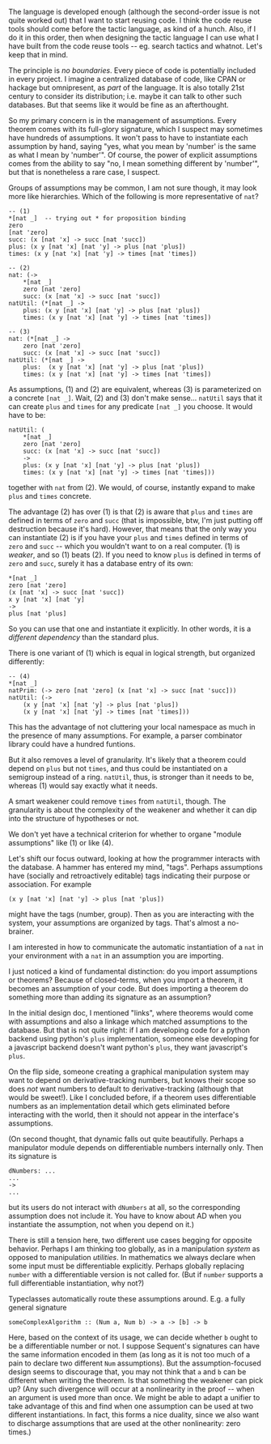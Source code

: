 The language is developed enough (although the second-order issue is not quite
worked out) that I want to start reusing code.  I think the code reuse tools
should come before the tactic language, as kind of a hunch.  Also, if I do it in
this order, then when designing the tactic language I can use what I have built
from the code reuse tools -- eg. search tactics and whatnot. Let's keep that in
mind.

The principle is *no boundaries*.  Every piece of code is potentially included
in every project.  I imagine a centralized database of code, like CPAN or
hackage but omnipresent, as *part* of the language. It is also totally 21st
century to consider its distribution; i.e. maybe it can talk to other such
databases. But that seems like it would be fine as an afterthought.

So my primary concern is in the management of assumptions.  Every theorem comes
with its full-glory signature, which I suspect may sometimes have hundreds of
assumptions.  It won't pass to have to instantiate each assumption by hand,
saying "yes, what you mean by 'number' is the same as what I mean by 'number'".
Of course, the power of explicit assumptions comes from the ability to say "no,
I mean something different by 'number'", but that is nonetheless a rare case, I
suspect.

Groups of assumptions may be common, I am not sure though, it may look more like
hierarchies.  Which of the following is more representative of `nat`?

    -- (1)
    *[nat _]  -- trying out * for proposition binding
    zero 
    [nat 'zero]
    succ: (x [nat 'x] -> succ [nat 'succ])
    plus: (x y [nat 'x] [nat 'y] -> plus [nat 'plus])
    times: (x y [nat 'x] [nat 'y] -> times [nat 'times])

    -- (2)
    nat: (-> 
        *[nat _]
        zero [nat 'zero]
        succ: (x [nat 'x] -> succ [nat 'succ])
    natUtil: (*[nat _] ->
        plus: (x y [nat 'x] [nat 'y] -> plus [nat 'plus])
        times: (x y [nat 'x] [nat 'y] -> times [nat 'times])

    -- (3)
    nat: (*[nat _] ->
        zero [nat 'zero]
        succ: (x [nat 'x] -> succ [nat 'succ])
    natUtil: (*[nat _] ->
        plus:  (x y [nat 'x] [nat 'y] -> plus [nat 'plus])
        times: (x y [nat 'x] [nat 'y] -> times [nat 'times])

As assumptions, (1) and (2) are equivalent, whereas (3) is parameterized on a
concrete `[nat _]`.  Wait, (2) and (3) don't make sense... `natUtil` says that
it can create `plus` and `times` for any predicate `[nat _]` you choose.  It
would have to be:

    natUtil: (
        *[nat _] 
        zero [nat 'zero] 
        succ: (x [nat 'x] -> succ [nat 'succ])
        -> 
        plus: (x y [nat 'x] [nat 'y] -> plus [nat 'plus])
        times: (x y [nat 'x] [nat 'y] -> times [nat 'times]))

together with `nat` from (2).  We would, of course, instantly expand to make
`plus` and `times` concrete. 

The advantage (2) has over (1) is that (2) is aware that `plus` and `times` are
defined in terms of `zero` and `succ` (that is impossible, btw, I'm just putting
off destruction because it's hard).  However, that means that the only way you
can instantiate (2) is if you have your `plus` and `times` defined in terms of
`zero` and `succ` -- which you wouldn't want to on a real computer.  (1) is
*weaker*, and so (1) beats (2).  If you need to know `plus` is defined in terms
of `zero` and `succ`, surely it has a database entry of its own:

    *[nat _] 
    zero [nat 'zero] 
    (x [nat 'x] -> succ [nat 'succ])
    x y [nat 'x] [nat 'y] 
    -> 
    plus [nat 'plus]

So you can use that one and instantiate it explicitly.  In other words, it is a
*different dependency* than the standard plus.

There is one variant of (1) which is equal in logical strength, but organized
differently:

    -- (4)
    *[nat _]
    natPrim: (-> zero [nat 'zero] (x [nat 'x] -> succ [nat 'succ]))
    natUtil: (->
        (x y [nat 'x] [nat 'y] -> plus [nat 'plus])
        (x y [nat 'x] [nat 'y] -> times [nat 'times]))

This has the advantage of not cluttering your local namespace as much in the
presence of many assumptions.  For example, a parser combinator library could
have a hundred funtions.

But it also removes a level of granularity. It's likely that a theorem could
depend on `plus` but not `times`, and thus could be instantiated on a semigroup
instead of a ring.  `natUtil`, thus, is stronger than it needs to be, whereas
(1) would say exactly what it needs.

A smart weakener could remove `times` from `natUtil`, though.  The granularity
is about the complexity of the weakener and whether it can dip into the
structure of hypotheses or not.

We don't yet have a technical criterion for whether to organe "module
assumptions" like (1) or like (4).

Let's shift our focus outward, looking at how the programmer interacts with the
database.  A hammer has entered my mind, "tags". Perhaps assumptions have
(socially and retroactively editable) tags indicating their purpose or
association.  For example

    (x y [nat 'x] [nat 'y] -> plus [nat 'plus])

might have the tags (number, group). Then as you are interacting with the
system, your assumptions are organized by tags.  That's almost a no-brainer.

I am interested in how to communicate the automatic instantiation of a `nat` in
your environment with a `nat` in an assumption you are importing.

I just noticed a kind of fundamental distinction: do you import assumptions or
theorems?  Because of closed-terms, when you import a theorem, it becomes an
assumption of your code. But does importing a theorem do something more than
adding its signature as an assumption?

In the initial design doc, I mentioned "links", where theorems would come with
assumptions and also a linkage which matched assumptions to the database.  But
that is not quite right: if I am developing code for a python backend using
python's `plus` implementation, someone else developing for a javascript backend
doesn't want python's `plus`, they want javascript's `plus`.

On the flip side, someone creating a graphical manipulation system may want to
depend on derivative-tracking numbers, but knows their scope so does *not* want
numbers to default to derivative-tracking (although that would be sweet!).  Like
I concluded before, if a theorem uses differentiable numbers as an
implementation detail which gets eliminated before interacting with the world,
then it should not appear in the interface's assumptions.

(On second thought, that dynamic falls out quite beautifully.  Perhaps a
manipulator module depends on differentiable numbers internally only.  Then its
signature is

    dNumbers: ...
    ...
    ->
    ...

but its users do not interact with `dNumbers` at all, so the corresponding
assumption does not include it. You have to know about AD when you instantiate
the assumption, not when you depend on it.)

There is still a tension here, two different use cases begging for opposite
behavior.  Perhaps I am thinking too globally, as in a manipulation *system* as
opposed to manipulation *utilities*.  In mathematics we always declare when some
input must be differentiable explicitly. Perhaps globally replacing `number`
with a differentiable version is not called for.  (But if `number` supports a
full differentiable instantiation, why not?)

Typeclasses automatically route these assumptions around.  E.g. a fully general
signature

    someComplexAlgorithm :: (Num a, Num b) -> a -> [b] -> b

Here, based on the context of its usage, we can decide whether `b` ought to be a
differentiable number or not.  I suppose Sequent's signatures can have the same
information encoded in them (as long as it is not too much of a pain to declare
two different `Num` assumptions). But the assumption-focused design seems to
discourage that, you may not think that `a` and `b` can be different when
writing the theorem.  Is that something the weakener can pick up?  (Any such
divergence will occur at a nonlinearity in the proof -- when an argument is used
more than once.  We might be able to adapt a unifier to take advantage of this
and find when one assumption can be used at two different instantiations.  In
fact, this forms a nice duality, since we also want to discharge assumptions
that are used at the other nonlinearity: zero times.)
